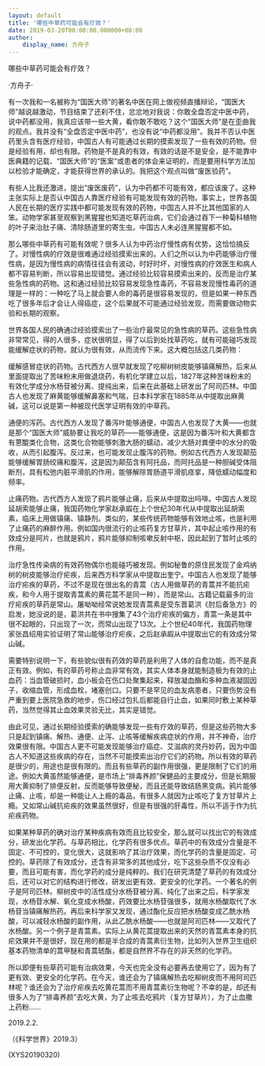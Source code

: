 ```yaml
---
layout: default
title: '哪些中草药可能会有疗效？'
date: 2019-03-20T00:00:00.000000+08:00
author:
    display_name: 方舟子
---
```


哪些中草药可能会有疗效？

·方舟子·

有一次我和一名被称为“国医大师”的著名中医在网上做视频直播辩论，“国医大师”越说越激动，节目结束了还刹不住，忿忿地对我说：你敢全盘否定中医中药，说中药都没用，我真应该带一些大黄，看你敢不敢吃？这个“国医大师”是在歪曲我的观点。我并没有“全盘否定中医中药”，也没有说“中药都没用”。我并不否认中医药里头含有医疗经验，中国古人有可能通过长期的摸索发现了一些有效的药物。但是经验有用，却也有限。药物是不是真的有效，有效的话是不是安全，是不能靠中医典籍的记载、“国医大师”的“医案”或患者的体会来证明的，而是要用科学方法加以检验才能确定，才能获得世界的承认的。我把这个观点叫做“废医验药”。

有些人比我还激进，提出“废医废药”，认为中药都不可能有效，都应该废了。这种主张实际上是否认中国古人靠医疗经验有可能发现有效的药物。事实上，世界各国人民在长期的医疗实践中都可能发现有效的药物，中国古人并不比其他国家的人笨。动物学家甚至观察到黑猩猩也知道吃草药治病，它们会通过吞下一种菊科植物的叶子来治肚子痛、清除肠道里的寄生虫。中国古人未必连黑猩猩都不如。

那么哪些中草药有可能有效呢？很多人认为中药治疗慢性病有优势，这恰恰搞反了。对慢性病的疗效是很难通过经验摸索出来的。人们之所以认为中药能够治疗慢性病，是因为慢性病的病情往往会有波动，时好时坏，对慢性病的疗效医生和病人都不容易判断，所以容易出现错觉。通过经验比较容易摸索出来的，反而是治疗某些急性病的药物。这和通过经验比较容易发现急性毒药，不容易发现慢性毒药的道理是一样的：一种吃了马上就会要人命的毒药是很容易发现的，但是如果一种东西吃了很多年后才会让人得癌症，这个后果就不可能通过经验发现，而需要做动物实验和长期的观察。

世界各国人民的确通过经验摸索出了一些治疗最常见的急性病的草药。这些急性病非常常见，得的人很多，症状很明显，得了以后到处找草药吃，就有可能碰巧发现能缓解症状的药物，就认为很有效，从而流传下来。这大概包括这几类药物：

缓解感冒症状的药物。古代西方人很早就发现了吃柳树树皮能够镇痛解热，后来从里面提取出了苦味粉末用做退烧药，有机化学建立以后，1827年这种苦味粉末的有效化学成分水杨苷被分离、提纯出来，后来在此基础上研发出了阿司匹林。中国古人也发现了麻黄能够缓解鼻塞和气喘，日本科学家在1885年从中提取出麻黄碱，这可以说是第一种被现代医学证明有效的中草药。

通便的泻药。古代西方人发现了番泻叶能够通便，中国古人也发现了大黄——也就是那个“国医大师”威胁要让我吃的草药——能够通便，这是因为番泻叶和大黄都含有蒽醌类化合物，这类化合物能够刺激大肠的蠕动，减少大肠对粪便中的水分的吸收，从而引起腹泻。反过来，也可能发现止腹泻的药物。例如古代西方人发现颠茄能够缓解胃肠绞痛和腹泻，这是因为颠茄含有阿托品，而阿托品是一种胆碱受体阻断剂，具有松弛内脏平滑肌的作用，能够解除胃肠道平滑肌痉挛，降低蠕动幅度和频率。

止痛药物。古代西方人发现了鸦片能够止痛，后来从中提取出吗啡。中国古人发现延胡索能够止痛，我国药物化学家赵承嘏在上个世纪30年代从中提取出延胡索素，临床上用做镇痛、镇静剂。类似的，某些传统药物能够有效地止咳，也是利用了止痛药的麻醉作用。例如国内很流行的止咳药复方甘草片，其中起止咳作用的有效成分是阿片，也就是鸦片，鸦片能够抑制咳嗽反射中枢，因此起到了暂时止咳的作用。

治疗急性传染病的有效药物偶尔也能碰巧被发现。例如秘鲁的原住民发现了金鸡纳树的树皮能够治疗疟疾，后来西方科学家从中提取出奎宁。中国古人也发现了能够治疗疟疾的草药，不过不是现在很出名的青蒿（古人用做草药的青蒿并不能抗疟疾，和今人用于提取青蒿素的黄花蒿不是同一种），而是常山。古籍记载最多的治疗疟疾的草药是常山。屠呦呦经常说她发现青蒿素是受东晋葛洪《肘后备急方》的启发，她没说的是，葛洪共在书中搜集了43个治疗疟疾的偏方，青蒿一条是其中很不起眼的，只出现了一次，而常山出现了13次。上个世纪40年代，我国药物理家张昌绍用实验证明了常山能够治疗疟疾，之后赵承嘏从中提取出它的有效成分常山碱。

需要特别说明一下，有些貌似很有药效的草药是利用了人体的自愈功能，而不是真正有效。例如，有的草药号称止血非常有效，其实人体本身就能制造极为有效的止血药：当血管破损时，血小板会在伤口处聚集起来，释放凝血酶和多种血液凝固因子，收缩血管，形成血栓，堵塞创口。只要不是罕见的血友病患者，只要伤势没有严重到要上医院急救的地步，伤口经过包扎后都能自行止血，如果同时敷上某种草药，当然觉得其止血效果灵验无比，其实是错觉。

由此可见，通过长期经验摸索的确能够发现一些有疗效的草药，但是这些药物大多只是起到镇痛、解热、通便、止泻、止咳等缓解疾病症状的作用，并不神奇，治疗效果很有限。中国古人更不可能发现能够治疗癌症、艾滋病的灵丹妙药，因为中国古人不知道这些疾病的存在，当然不可能摸索出治疗它们的药物。所以有效的草药是很少的，用途也是很有限的。而且有些草药的副作用很强，更是限制了它们的用途。例如大黄虽然能够通便，是市场上“排毒养颜”保健品的主要成分，但是长期服用大黄抑制了排便反射，反而能够导致便秘，而且还能导致结肠黑变病。鸦片能够止痛、止咳，却是一种能让人上瘾的毒品，有很多人就因为止咳吃了复方甘草片上瘾。又如常山碱抗疟疾的效果虽然很好，但是有很强的肝毒性，所以不适于作为抗疟疾药物。

如果某种草药的确对治疗某种疾病有效而且比较安全，那么就可以找出它的有效成分，研发出化学药。与草药相比，化学药有很多优点。草药中的有效成分含量是不固定、不可控的，变化很大，这就影响了其治疗效果，而化学药的含量是固定、可控的。草药除了有效成分，还含有非常多的其他成分，吃下这些杂质不仅没有必要，而且可能有害，而化学药的成分是纯粹的。我们在研究清楚了草药的有效成分后，还可以对它的结构进行修改，研发出更有效、更安全的化学药。一个著名的例子是阿司匹林。柳树皮中的活性成分水杨苷被分离、纯化了出来之后，科学家发现，水杨苷水解、氧化变成水杨酸，药效要比水杨苷强很多，就用水杨酸取代了水杨苷当镇痛解热药。再后来科学家又发现，通过酯化反应把水杨酸变成乙酰水杨酸，可以减轻水杨酸的副作用，从此乙酰水杨酸——也就是阿司匹林——又取代了水杨酸。另一个例子是青蒿素。实际上从黄花蒿提取出来的天然的青蒿素本身的抗疟效果并不是很好，现在用的都是半合成的青蒿素衍生物，比如列入世界卫生组织基本药物清单的蒿甲醚和青蒿琥酯，都是自然界不存在的非天然的化学药。

所以即便有些草药可能有治病效果，今天也完全没有必要再去使用它了，因为有了更有效、更安全的化学药。在今天，谁还会为了镇痛解热去吃柳树皮而不用阿司匹林呢？谁还会为了治疗疟疾去吃黄花蒿而不用青蒿素衍生物呢？不幸的是，却还有很多人为了“排毒养颜”去吃大黄，为了止咳去吃鸦片（复方甘草片），为了止血撒上药粉……

2019.2.2.

（《科学世界》2019.3）

(XYS20190320)

